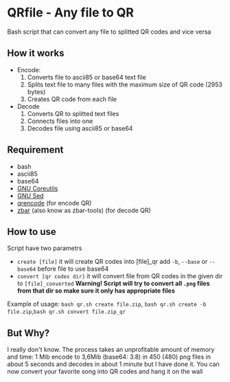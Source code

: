# QRfile - Any file to QR
Bash script that can convert any file to splitted QR codes and vice versa

## How it works
* Encode:
     1. Converts file to ascii85 or base64 text file
     2. Splits text file to many files with the maximum size of QR code (2953 bytes)
     3. Creates QR code from each file
* Decode
     1. Converts QR to splitted text files
     2. Connects files into one
     3. Decodes file using ascii85 or base64

## Requirement
* bash
* ascii85
* base64
* [GNU Coreutils](https://www.gnu.org/software/coreutils/)
* [GNU Sed](https://www.gnu.org/software/sed/)
* [qrencode](https://github.com/fukuchi/libqrencode) (for encode QR)
* [zbar](https://github.com/mchehab/zbar) (also know as zbar-tools) (for decode QR)

## How to use
Script have two parametrs
* `create [file]` it will create QR codes into [file]_qr add `-b`, `--base` or `--base64` before file to use base64
* `convert [qr codes dir]` it will convert file from QR codes in the given dir to `[file]_converted` **Warning! Script will try to convert all `.png` files from that dir so make sure it only has appropriate files**

Example of usage: `bash qr.sh create file.zip`, `bash qr.sh create -b file.zip`,`bash qr.sh convert file.zip_qr`

## But Why?
I really don't know. The process takes an unprofitable amount of memory and time:
1 Mib encode to 3,6Mib (base64: 3.8) in 450 (480) png files in about 5 seconds and decodes in about 1 minute but I have done it. You can now convert your favorite song into QR codes and hang it on the wall
